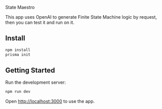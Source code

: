State Maestro

This app uses OpenAI to generate Finite State Machine logic by request, then you can test it and run on it.

## Install

```bash
npm install
prisma init
```
## Getting Started

Run the development server:

```bash
npm run dev
```

Open [http://localhost:3000](http://localhost:3000) to use the app.

